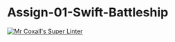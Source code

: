 # Assign-01-Swift-Battleship
[![Mr Coxall's Super Linter](https://github.com/ICS4U-Programming-JackT/Assign-01-Swift-Battleship/workflows/Mr%20Coxall's%20Super%20Linter/badge.svg)](https://github.com/ICS4U-Programming-JackT/Assign-01-Swift-Battleship/actions/)
